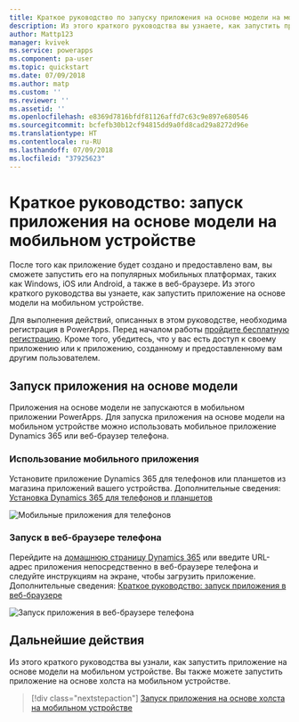 ```yaml
---
title: Краткое руководство по запуску приложения на основе модели на мобильном устройстве с помощью PowerApps | Документация Майкрософт
description: Из этого краткого руководства вы узнаете, как запустить приложение на основе модели на мобильном устройстве.
author: Mattp123
manager: kvivek
ms.service: powerapps
ms.component: pa-user
ms.topic: quickstart
ms.date: 07/09/2018
ms.author: matp
ms.custom: ''
ms.reviewer: ''
ms.assetid: ''
ms.openlocfilehash: e8369d7816bfdf81126affd7c63c9e897e680546
ms.sourcegitcommit: bcfefb30b12cf94815dd9a0fd8cad29a8272d96e
ms.translationtype: HT
ms.contentlocale: ru-RU
ms.lasthandoff: 07/09/2018
ms.locfileid: "37925623"
---
```

# <a name="quickstart-run-a-model-driven-app-on-a-mobile-device"></a>Краткое руководство: запуск приложения на основе модели на мобильном устройстве

После того как приложение будет создано и предоставлено вам, вы сможете запустить его на популярных мобильных платформах, таких как Windows, iOS или Android, а также в веб-браузере. Из этого краткого руководства вы узнаете, как запустить приложение на основе модели на мобильном устройстве. 

Для выполнения действий, описанных в этом руководстве, необходима регистрация в PowerApps. Перед началом работы [пройдите бесплатную регистрацию](https://web.powerapps.com/signup?redirect=marketing&email=). Кроме того, убедитесь, что у вас есть доступ к своему приложению или к приложению, созданному и предоставленному вам другим пользователем.

## <a name="run-the-model-driven-app"></a>Запуск приложения на основе модели

Приложения на основе модели не запускаются в мобильном приложении PowerApps. Для запуска приложения на основе модели на мобильном устройстве можно использовать мобильное приложение Dynamics 365 или веб-браузер телефона. 

### <a name="use-the-mobile-app"></a>Использование мобильного приложения
Установите приложение Dynamics 365 для телефонов или планшетов из магазина приложений вашего устройства. Дополнительные сведения: [Установка Dynamics 365 для телефонов и планшетов](https://docs.microsoft.com/dynamics365/customer-engagement/mobile-app/install-dynamics-365-for-phones-and-tablets)

 ![Мобильные приложения для телефонов](media/run-app-client-model-driven/mobile-app-for-phone.png)

### <a name="run-in-your-phones-browser"></a>Запуск в веб-браузере телефона
Перейдите на [домашнюю страницу Dynamics 365](https://home.dynamics.com) или введите URL-адрес приложения непосредственно в веб-браузере телефона и следуйте инструкциям на экране, чтобы загрузить приложение. Дополнительные сведения: [Краткое руководство: запуск приложения в веб-браузере](run-app-browser.md)

![Запуск приложения в веб-браузере телефона](media/run-app-client-model-driven/web-browser-on-phone.png)


## <a name="next-steps"></a>Дальнейшие действия
Из этого краткого руководства вы узнали, как запустить приложение на основе модели на мобильном устройстве. Вы также можете запустить приложение на основе холста на мобильном устройстве.

> [!div class="nextstepaction"]
> [Запуск приложения на основе холста на мобильном устройстве](run-app-client.md)